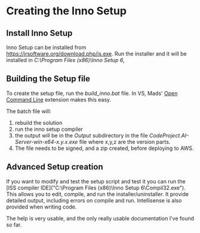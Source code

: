 # Creating the Inno Setup

## Install Inno Setup
Inno Setup can be installed from https://jrsoftware.org/download.php/is.exe. Run the installer and it will be installed in *C:\Program Files (x86)\Inno Setup 6*,

## Building the Setup file
To create the setup file, run the *build_inno.bat* file. In VS, Mads' [Open Command Line](https://marketplace.visualstudio.com/items?itemName=MadsKristensen.OpenCommandLine64) extension makes this easy. 

The batch file will:

1. rebuild the solution
1. run the inno setup compiler
1. the output will be in the *Output* subdirectory in the file *CodeProject.AI-Server-win-x64-x.y.x.exe* file where x,y,z are the version parts.
1. The file needs to be signed, and a zip created, before deploying to AWS.

## Advanced Setup creation
If you want to modify and test the setup script and test it you can run the [ISS compiler IDE]("C:\Program Files (x86)\Inno Setup 6\Compil32.exe"). This allows you to edit, compile, and run the installer/uninstaller. It provide detailed output, including errors on compile and run. Intellisense is also provided when writing code.

The help is very usable, and the only really usable documentation I've found so far.